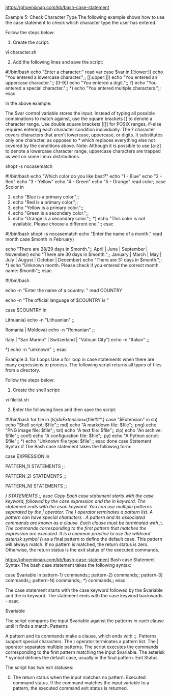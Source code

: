 https://phoenixnap.com/kb/bash-case-statement

Example 5: Check Character Type
The following example shows how to use the case statement to check which character type the user has entered.

Follow the steps below:

1. Create the script:

vi character.sh

2. Add the following lines and save the script:

#!/bin/bash
echo "Enter a character:"
read var
case $var in
  [[:lower:]) echo "You entered a lowercase character.";;
  [[:upper:]]) echo "You entered an uppercase character.";;
  [0-9]) echo "You entered a digit.";;
  ?) echo "You entered a special character.";;
  *) echo "You entered multiple characters.";;
esac


In the above example:

The $var control variable stores the input.
Instead of typing all possible combinations to match against, use the square brackets [] to denote a character range. Use double square brackets [[]] for POSIX ranges. if-else requires entering each character condition individually.
The ? character covers characters that aren't lowercase, uppercase, or digits. It substitutes only one character, as opposed to * which replaces everything else not covered by the conditions above.
Note: Although it is possible to use [a-z] to denote a lowercase character range, uppercase characters are trapped as well on some Linux distributions.

shopt -s nocasematch

#!/bin/bash
echo "Which color do you like best?"
echo "1 - Blue"
echo "2 - Red"
echo "3 - Yellow"
echo "4 - Green"
echo "5 - Orange"
read color;
case $color in
  1) echo "Blue is a primary color.";;
  2) echo "Red is a primary color.";;
  3) echo "Yellow is a primary color.";;
  4) echo "Green is a secondary color.";;
  5) echo "Orange is a secondary color.";;
  *) echo "This color is not available. Please choose a different one.";; 
esac

#!/bin/bash
shopt -s nocasematch
echo "Enter the name of a month."
read month
case $month in
  February)
 
echo "There are 28/29 days in $month.";;
  April | June | September | November)
echo "There are 30 days in $month.";;
  January | March | May | July | August | October | December)
echo "There are 31 days in $month.";;
  *)
echo "Unknown month. Please check if you entered the correct month name: $month";;
esac

#!/bin/bash

echo -n "Enter the name of a country: "
read COUNTRY

echo -n "The official language of $COUNTRY is "

case $COUNTRY in

  Lithuania)
    echo -n "Lithuanian"
    ;;

  Romania | Moldova)
    echo -n "Romanian"
    ;;

  Italy | "San Marino" | Switzerland | "Vatican City")
    echo -n "Italian"
    ;;

  *)
    echo -n "unknown"
    ;;
esac

Example 3: for Loops
Use a for loop in case statements when there are many expressions to process. The following script returns all types of files from a directory.

Follow the steps below:

1. Create the shell script:

vi filelist.sh

2. Enter the following lines and then save the script:

#!/bin/bash
for file in $(ls)
do
Extension=${file##*.}
case "$Extension" in
  sh) echo "Shell script: $file";;
  md) echo "A markdown file: $file";;
  png) echo "PNG image file: $file";;
  txt) echo "A text file: $file";;
  zip) echo "An archive: $file";;
  conf) echo "A configuration file: $file";;
  py) echo "A Python script: $file";;
  *) echo "Unknown file type: $file";;
esac
done
case Statement Syntax #
The Bash case statement takes the following form:

case EXPRESSION in

  PATTERN_1)
    STATEMENTS
    ;;

  PATTERN_2)
    STATEMENTS
    ;;

  PATTERN_N)
    STATEMENTS
    ;;

  *)
    STATEMENTS
    ;;
esac
Copy
Each case statement starts with the case keyword, followed by the case expression and the in keyword. The statement ends with the esac keyword.
You can use multiple patterns separated by the | operator. The ) operator terminates a pattern list.
A pattern can have special characters .
A pattern and its associated commands are known as a clause.
Each clause must be terminated with ;;.
The commands corresponding to the first pattern that matches the expression are executed.
It is a common practice to use the wildcard asterisk symbol (*) as a final pattern to define the default case. This pattern will always match.
If no pattern is matched, the return status is zero. Otherwise, the return status is the exit status of the executed commands.

https://phoenixnap.com/kb/bash-case-statement
Bash case Statement Syntax
The bash case statement takes the following syntax:

case $variable in
pattern-1)
  commands;;
pattern-2)
  commands;;
pattern-3)
  commands;;
pattern-N)
  commands;;
*)
  commands;;
esac

The case statement starts with the case keyword followed by the $variable and the in keyword. The statement ends with the case keyword backwards - esac.

$variable

The script compares the input $variable against the patterns in each clause until it finds a match.
Patterns

A pattern and its commands make a clause, which ends with ;;.
Patterns support special characters.
The ) operator terminates a pattern list.
The | operator separates multiple patterns.
The script executes the commands corresponding to the first pattern matching the input $variable.
The asterisk * symbol defines the default case, usually in the final pattern.
Exit Status

The script has two exit statuses:

0. The return status when the input matches no pattern.
Executed command status. If the command matches the input variable to a pattern, the executed command exit status is returned.
